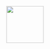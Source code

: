 <div id="header" align="center">
  <img src="https://giphy.com/stickers/printify-transparent-6BHbKbBorP68tvJQlY" width="100"/>
</div>

